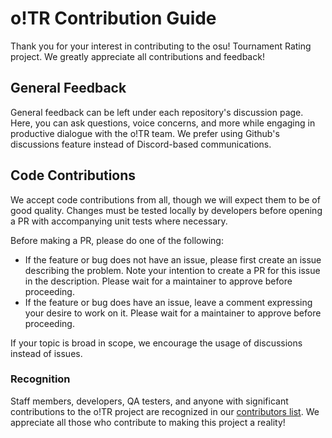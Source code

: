 # o!TR Contribution Guide

Thank you for your interest in contributing to the osu! Tournament Rating project. We greatly appreciate all contributions and feedback!

## General Feedback

General feedback can be left under each repository's discussion page. Here, you can ask questions, voice concerns, and more while engaging in productive dialogue with the o!TR team. We prefer using Github's discussions feature instead of Discord-based communications.

## Code Contributions

We accept code contributions from all, though we will expect them to be of good quality. Changes must be tested locally by developers before opening a PR with accompanying unit tests where necessary.

Before making a PR, please do one of the following:

- If the feature or bug does not have an issue, please first create an issue describing the problem. Note your intention to create a PR for this issue in the description. Please wait for a maintainer to approve before proceeding.
- If the feature or bug does have an issue, leave a comment expressing your desire to work on it. Please wait for a maintainer to approve before proceeding.

If your topic is broad in scope, we encourage the usage of discussions instead of issues.

### Recognition

Staff members, developers, QA testers, and anyone with significant contributions to the o!TR project are recognized in our [contributors list](contributors/en.md). We appreciate all those who contribute to making this project a reality!